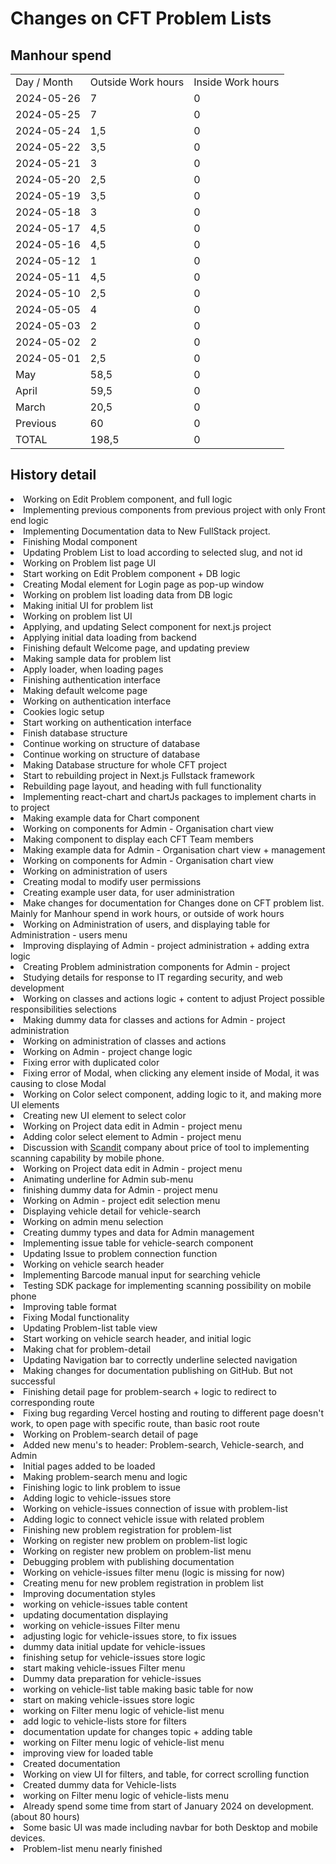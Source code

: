 # Changes on CFT Problem Lists

## Manhour spend


<table>
<tr><td>Day / Month</td><td>Outside Work hours</td><td>Inside Work hours</td></tr>
<tr><td>2024-05-26</td><td>7</td><td>0</td></tr>
<tr><td>2024-05-25</td><td>7</td><td>0</td></tr>
<tr><td>2024-05-24</td><td>1,5</td><td>0</td></tr>
<tr><td>2024-05-22</td><td>3,5</td><td>0</td></tr>
<tr><td>2024-05-21</td><td>3</td><td>0</td></tr>
<tr><td>2024-05-20</td><td>2,5</td><td>0</td></tr>
<tr><td>2024-05-19</td><td>3,5</td><td>0</td></tr>
<tr><td>2024-05-18</td><td>3</td><td>0</td></tr>
<tr><td>2024-05-17</td><td>4,5</td><td>0</td></tr>
<tr><td>2024-05-16</td><td>4,5</td><td>0</td></tr>
<tr><td>2024-05-12</td><td>1</td><td>0</td></tr>
<tr><td>2024-05-11</td><td>4,5</td><td>0</td></tr>
<tr><td>2024-05-10</td><td>2,5</td><td>0</td></tr>
<tr><td>2024-05-05</td><td>4</td><td>0</td></tr>
<tr><td>2024-05-03</td><td>2</td><td>0</td></tr>
<tr><td>2024-05-02</td><td>2</td><td>0</td></tr>
<tr><td>2024-05-01</td><td>2,5</td><td>0</td></tr>
<tr><td>May</td><td>58,5</td><td>0</td></tr>
<tr><td>April</td><td>59,5</td><td>0</td></tr>
<tr><td>March</td><td>20,5</td><td>0</td></tr>
<tr><td>Previous</td><td>60</td><td>0</td></tr>
<tr><td>TOTAL</td><td>198,5</td><td>0</td></tr>
</table>




## History detail

<tabs>
<tab title="May">

<deflist>
<def title="2024-05-26 15:00 - 22:00">
<list>
<li>Working on Edit Problem component, and full logic</li>
<li>Implementing previous components from previous project with only Front end logic</li>
<li>Implementing Documentation data to New FullStack project.</li>
</list>
</def>
</deflist>


<deflist>
<def title="2024-05-25 14:30 - 19:00 and 21:30 - 24:00">
<list>
<li>Finishing Modal component</li>
<li>Updating Problem List to load according to selected slug, and not id</li>
<li>Working on Problem list page UI</li>
<li>Start working on Edit Problem component + DB logic</li>
</list>
</def>
</deflist>


<deflist>
<def title="2024-05-24 16:30 - 18:00">
<list>
<li>Creating Modal element for Login page as pop-up window</li>
</list>
</def>
</deflist>

<deflist>
<def title="2024-05-22 16:00 - 19:30">
<list>
<li>Working on problem list loading data from DB logic</li>
<li>Making initial UI for problem list</li>
</list>
</def>
</deflist>


<deflist>
<def title="2024-05-21 16:30 - 19:30">
<list>
<li>Working on problem list UI</li>
<li>Applying, and updating Select component for next.js project</li>
<li>Applying initial data loading from backend</li>
</list>
</def>
</deflist>


<deflist>
<def title="2024-05-20 16:30 - 19:00">
<list>
<li>Finishing default Welcome page, and updating preview</li>
<li>Making sample data for problem list</li>
<li>Apply loader, when loading pages</li>
</list>
</def>
</deflist>


<deflist>
<def title="2024-05-19 15:30 - 19:00">
<list>
<li>Finishing authentication interface</li>
<li>Making default welcome page</li>
</list>
</def>
</deflist>



<deflist>
<def title="2024-05-18 20:30 - 23:30">
<list>
<li>Working on authentication interface</li>
<li>Cookies logic setup</li>
</list>
</def>
</deflist>

<deflist>
<def title="2024-05-17 15:30 - 20:00">
<list>
<li>Start working on authentication interface</li>
<li>Finish database structure</li>
</list>
</def>
</deflist>


<deflist>
<def title="2024-05-16 15:30 - 20:00">
<list>
<li>Continue working on structure of database</li>
</list>
</def>
</deflist>


<deflist>
<def title="2024-05-12 15:00 - 16:00">
<list>
<li>Continue working on structure of database</li>
</list>
</def>
</deflist>


<deflist>
<def title="2024-05-11 14:00 - 18:30">
<list>
<li>Making Database structure for whole CFT project</li>
</list>
</def>
</deflist>


<deflist>
<def title="2024-05-10 16:00 - 18:30">
<list>
<li>Start to rebuilding project in Next.js Fullstack framework</li>
<li>Rebuilding page layout, and heading with full functionality</li>
</list>
</def>
</deflist>


<deflist>
<def title="2024-05-05 15:00 - 19:00">
<list>
<li>Implementing react-chart and chartJs packages to implement charts in to project</li>
<li>Making example data for Chart component</li>
</list>
</def>
</deflist>


<deflist>
<def title="2024-05-03 16:00 - 18:00">
<list>
<li>Working on components for Admin - Organisation chart view</li>
<li>Making component to display each CFT Team members</li>
</list>
</def>
</deflist>


<deflist>
<def title="2024-05-02 15:30 - 17:30">
<list>
<li>Making example data for Admin - Organisation chart view + management</li>
<li>Working on components for Admin - Organisation chart view</li>
</list>
</def>
</deflist>


<deflist>
<def title="2024-05-01 16:00 - 18:30">
<list>
<li>Working on administration of users</li>
<li>Creating modal to modify user permissions</li>
</list>
</def>
</deflist>


</tab>

<tab title="April">

<deflist>
<def title="2024-04-30 16:00 - 19:00">
<list>
<li>Creating example user data, for user administration</li>
<li>Make changes for documentation for Changes done on CFT problem list. Mainly for Manhour spend in work hours, or outside of work hours</li>
<li>Working on Administration of users, and displaying table for Administration - users menu</li>
</list>
</def>
</deflist>


<deflist>
<def title="2024-04-29 16:00 - 18:00">
<list>
<li>Improving displaying of Admin - project administration + adding extra logic</li>
<li>Creating Problem administration components for Admin - project</li>
</list>
</def>
</deflist>


<deflist>
<def title="2024-04-28 15:00 - 19:00">
<list>
<li>Studying details for response to IT regarding security, and web development</li>
<li>Working on classes and actions logic + content to adjust Project possible responsibilities selections</li>
</list>
</def>
</deflist>


<deflist>
<def title="2024-04-27 15:00 - 17:00">
<list>
<li>Making dummy data for classes and actions for Admin - project administration</li>
<li>Working on administration of classes and actions</li>
</list>
</def>
</deflist>


<deflist>
<def title="2024-04-26 17:00 - 19:30">
<list>
<li>Working on Admin - project change logic</li>
<li>Fixing error with duplicated color</li>
</list>
</def>
</deflist>


<deflist>
<def title="2024-04-25 16:00 - 18:00">
<list>
<li>Fixing error of Modal, when clicking any element inside of Modal, it was causing to close Modal</li>
<li>Working on Color select component, adding logic to it, and making more UI elements</li>
</list>
</def>
</deflist>


<deflist>
<def title="2024-04-24 16:00 - 17:30">
<list>
<li>Creating new UI element to select color</li>
<li>Working on Project data edit in Admin - project menu</li>
<li>Adding color select element to Admin - project menu</li>
</list>
</def>
</deflist>


<deflist>
<def title="2024-04-23 15:30 - 19:00">
<list>
<li>Discussion with <a href="https://www.scandit.com">Scandit</a> company about price of tool to implementing scanning capability by mobile phone.</li>
<li>Working on Project data edit in Admin - project menu</li>
</list>
</def>
</deflist>


<deflist>
<def title="2024-04-22 17:00 - 18:30">
<list>
<li>Animating underline for Admin sub-menu</li>
<li>finishing dummy data for Admin - project menu</li>
<li>Working on Admin - project edit selection menu</li>
</list>
</def>
</deflist>


<deflist>
<def title="2024-04-21 13:30 - 16:30">
<list>
<li>Displaying vehicle detail for vehicle-search</li>
<li>Working on admin menu selection</li>
<li>Creating dummy types and data for Admin management</li>
</list>
</def>
</deflist>


<deflist>
<def title="2024-04-20 15:30 - 17:30">
<list>
<li>Implementing issue table for vehicle-search component</li>
<li>Updating Issue to problem connection function</li>
</list>
</def>
</deflist>


<deflist>
<def title="2024-04-19 15:00 - 16:30 and 20:00 - 22:30">
<list>
<li>Working on vehicle search header</li>
<li>Implementing Barcode manual input for searching vehicle</li>
<li>Testing SDK package for implementing scanning possibility on mobile phone</li>
<li>Improving table format</li>
</list>
</def>
</deflist>


<deflist>
<def title="2024-04-18 16:00 - 19:00">
<list>
<li>Fixing Modal functionality</li>
<li>Updating Problem-list table view</li>
<li>Start working on vehicle search header, and initial logic</li>
</list>
</def>
</deflist>


<deflist>
<def title="2024-04-17 15:30 - 18:00">
<list>
<li>Making chat for problem-detail</li>
<li>Updating Navigation bar to correctly underline selected navigation</li>
</list>
</def>
</deflist>


<deflist>
<def title="2024-04-16 15:30 - 17:00">
<list>
<li>Making changes for documentation publishing on GitHub. But not successful</li>
<li>Finishing detail page for problem-search + logic to redirect to corresponding route</li>
</list>
</def>
</deflist>


<deflist>
<def title="2024-04-15 17:00 - 19:00">
<list>
<li>Fixing bug regarding Vercel hosting and routing to different page doesn't work, to open page with specific route, than basic root route</li>
<li>Working on Problem-search detail of page</li>
</list>
</def>
</deflist>


<deflist>
<def title="2024-04-13 17:30 - 21:30">
<list>
<li>Added new menu's to header: Problem-search, Vehicle-search, and Admin</li>
<li>Initial pages added to be loaded</li>
<li>Making problem-search menu and logic</li>
</list>
</def>
</deflist>


<deflist>
<def title="2024-04-11 15:30 - 17:30">
<list>
<li>Finishing logic to link problem to issue</li>
<li>Adding logic to vehicle-issues store</li>
</list>
</def>
</deflist>


<deflist>
<def title="2024-04-10 16:00 - 19:00">
<list>
<li>Working on vehicle-issues connection of issue with problem-list</li>
</list>
</def>
</deflist>


<deflist>
<def title="2024-04-06 18:30 - 21:00">
<list>
<li>Adding logic to connect vehicle issue with related problem</li>
</list>
</def>
</deflist>


<deflist>
<def title="2024-04-05 17:00 - 19:30">
<list>
<li>Finishing new problem registration for problem-list</li>
</list>
</def>
</deflist>


<deflist>
<def title="2024-04-03 16:30 - 18:00">
<list>
<li>Working on register new problem on problem-list logic</li>
</list>
</def>
</deflist>


<deflist>
<def title="2024-04-02 17:30 - 19:30">
<list type="bullet">
<li>Working on register new problem on problem-list menu</li>
<li>Debugging problem with publishing documentation</li>
</list>
</def>
</deflist>


</tab>



<tab title="March">

<deflist>
<def title="2024-03-29 15:30 - 18:30">
<list type="bullet">
<li>Working on vehicle-issues filter menu (logic is missing for now)</li>
<li>Creating menu for new problem registration in problem list</li>
<li>Improving documentation styles</li>
</list>
</def>
</deflist>



<deflist>
<def title="2024-03-28 17:00 - 18:30">
<list type="bullet">
<li>working on vehicle-issues table content</li>
<li>updating documentation displaying</li>
</list>
</def>
</deflist>



<deflist>
<def title="2024-03-27 17:00 - 19:30">
<list type="bullet">
<li>working on vehicle-issues Filter menu</li>
<li>adjusting logic for vehicle-issues store, to fix issues</li>
<li>dummy data initial update for vehicle-issues</li>
</list>
</def>
</deflist>



<deflist>
<def title="2024-03-25 16:30 - 18:30">
<list type="bullet">
<li>finishing setup for vehicle-issues store logic</li>
<li>start making vehicle-issues Filter menu</li>
<li>Dummy data preparation for vehicle-issues</li>
</list>
</def>
</deflist>



<deflist>
<def title="2024-03-23 16:00 - 20:00">
<list type="bullet">
<li>working on vehicle-list table making basic table for now</li>
<li>start on making vehicle-issues store logic</li>
</list>
</def>
</deflist>



<deflist>
<def title="2024-03-22 15:30 - 17:30">
<list type="bullet">
<li>working on Filter menu logic of vehicle-list menu</li>
<li>add logic to vehicle-lists store for filters</li>
<li>documentation update for changes topic + adding table</li>
</list>
</def>
</deflist>



<deflist>
<def title="2024-03-21 15:30 - 18:30">
<list type="bullet">
<li>working on Filter menu logic of vehicle-list menu</li>
<li>improving view for loaded table</li>
</list>
</def>
</deflist>



<deflist>
<def title="2024-03-20 15:00 - 17:30">
<list type="bullet">
<li>Created documentation</li>
<li>Working on view UI for filters, and table, for correct scrolling function</li>
<li>Created dummy data for Vehicle-lists</li>
<li>working on Filter menu logic of vehicle-lists menu</li>
</list>
</def>
</deflist>



</tab>
<tab title="Previous">
<deflist>
<def title="PREVIOUS">
<list type="bullet">
<li>Already spend some time from start of January 2024 on development. (about 80 hours)
</li>
<li>Some basic UI was made including navbar for both Desktop and mobile devices.
</li>
<li>Problem-list menu nearly finished</li>
</list>
</def>
</deflist>


</tab>
</tabs>
